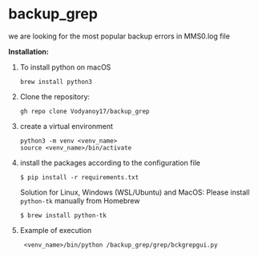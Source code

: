 # backup_grep

we are looking for the most popular backup errors in MMS0.log file 

**Installation:**

1. To install python on macOS
   ```
   brew install python3
   ```
2. Clone the repository:
   ```
   gh repo clone Vodyanoy17/backup_grep
   ```

3. create a virtual environment
   ```
   python3 -m venv <venv_name>
   source <venv_name>/bin/activate
   ```
4. install the packages according to the configuration file
   ```
   $ pip install -r requirements.txt
   ```
   Solution for Linux, Windows (WSL/Ubuntu) and MacOS: Please install `python-tk` manually from Homebrew
   ```
   $ brew install python-tk
   ````
   
6. Example of execution
   ```
    <venv_name>/bin/python /backup_grep/grep/bckgrepgui.py
   ```




